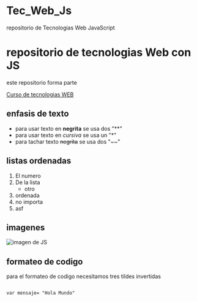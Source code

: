 # Tec_Web_Js
repositorio de Tecnologias Web JavaScript
# repositorio de tecnologias Web con JS
 este repositorio forma parte 
 
 [Curso de tecnologias WEB](https://github.com/adrianeguez/Tec_Web_Js_2016_B)
 
 ## enfasis de texto 
 * para usar texto en **negrita** se usa dos "**"
 * para usar texto en *cursiva* se usa un "*"
 * para tachar texto  ~~negrita~~ se usa dos "~~"
 
 ## listas ordenadas
 
 1. El numero 
 2. De la lista
    * otro
 3. ordenada
 4. no importa
 5. asf
 
 
 ## imagenes
 
 ![imagen de JS](http://costaricajs.co/img/CostaRicaJS-Sloth.png)
 
 
 ## formateo de codigo
 
 para el formateo de codigo necesitamos tres tildes invertidas
 ```Javascritp
 
 var mensaje= "Hola Mundo"
 ```